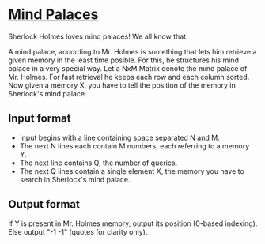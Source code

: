 # [Mind Palaces][link]

Sherlock Holmes loves mind palaces! We all know that.

A mind palace, according to Mr. Holmes is something that lets him retrieve a given memory in the least time posible. For this, he structures his mind palace in a very special way. Let a NxM Matrix denote the mind palace of Mr. Holmes. For fast retrieval he keeps each row and each column sorted. Now given a memory X, you have to tell the position of the memory in Sherlock's mind palace.

## Input format

- Input begins with a line containing space separated N and M.
- The next N lines each contain M numbers, each referring to a memory Y.
- The next line contains Q, the number of queries.
- The next Q lines contain a single element X, the memory you have to search in Sherlock's mind palace.

## Output format

If Y is present in Mr. Holmes memory, output its position (0-based indexing). Else output "-1 -1" (quotes for clarity only).

[link]: https://www.hackerearth.com/practice/data-structures/hash-tables/basics-of-hash-tables/practice-problems/algorithm/mind-palaces-3/
